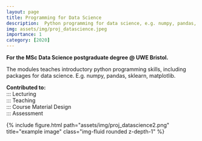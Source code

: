 ```yaml
---
layout: page
title: Programming for Data Science
description:  Python programming for data science, e.g. numpy, pandas, sklearn
img: assets/img/proj_datascience.jpeg
importance: 1
category: [2020]
---
```


<b>For the MSc Data Science postgraduate degree @ UWE Bristol.</b>

The modules teaches introductory python programming skills, including packages for data science. E.g. numpy, pandas, sklearn, matplotlib.

<b>Contributed to: <br></b>
::: Lecturing <br>
::: Teaching <br>
::: Course Material Design <br>
::: Assessment <br>

{% include figure.html path="assets/img/proj_datascience2.png" title="example image" class="img-fluid rounded z-depth-1" %}